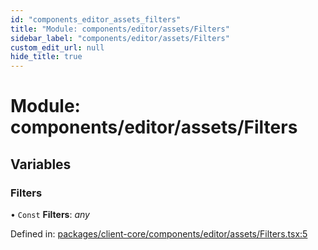 ```yaml
---
id: "components_editor_assets_filters"
title: "Module: components/editor/assets/Filters"
sidebar_label: "components/editor/assets/Filters"
custom_edit_url: null
hide_title: true
---
```


# Module: components/editor/assets/Filters

## Variables

### Filters

• `Const` **Filters**: *any*

Defined in: [packages/client-core/components/editor/assets/Filters.tsx:5](https://github.com/xr3ngine/xr3ngine/blob/66a84a950/packages/client-core/components/editor/assets/Filters.tsx#L5)
